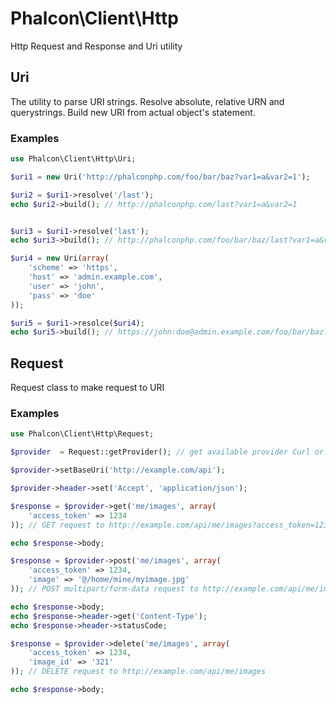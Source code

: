 
# Phalcon\Client\Http

Http Request and Response and Uri utility

## Uri

The utility to parse URI strings. Resolve absolute, relative URN and querystrings. Build new URI from actual object's statement.

### Examples

```php
use Phalcon\Client\Http\Uri;

$uri1 = new Uri('http://phalconphp.com/foo/bar/baz?var1=a&var2=1');

$uri2 = $uri1->resolve('/last');
echo $uri2->build(); // http://phalconphp.com/last?var1=a&var2=1


$uri3 = $uri1->resolve('last');
echo $uri3->build(); // http://phalconphp.com/foo/bar/baz/last?var1=a&var2=1

$uri4 = new Uri(array(
    'scheme' => 'https',
    'host' => 'admin.example.com',
    'user' => 'john',
    'pass' => 'doe'
));

$uri5 = $uri1->resolce($uri4);
echo $uri5->build(); // https://john:doe@admin.example.com/foo/bar/baz?var1=a&var2=1
```

## Request

Request class to make request to URI

### Examples

```php
use Phalcon\Client\Http\Request;

$provider  = Request::getProvider(); // get available provider Curl or Stream

$provider->setBaseUri('http://example.com/api');

$provider->header->set('Accept', 'application/json');

$response = $provider->get('me/images', array(
    'access_token' => 1234
)); // GET request to http://example.com/api/me/images?access_token=1234 and return response

echo $response->body;

$response = $provider->post('me/images', array(
    'access_token' => 1234,
    'image' => '@/home/mine/myimage.jpg'
)); // POST multipart/form-data request to http://example.com/api/me/images 

echo $response->body;
echo $response->header->get('Content-Type');
echo $response->header->statusCode;

$response = $provider->delete('me/images', array(
    'access_token' => 1234,
    'image_id' => '321'
)); // DELETE request to http://example.com/api/me/images 

echo $response->body;

```
